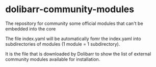 # dolibarr-community-modules
The repository for community some official modules that can't be embedded into the core

The file index.yaml will be automatically fomr the index.yaml into subdirectories of modules (1 module = 1 subdirectory).

It is the file that is downloaded by Dolibarr to show the list of external community modules available for installation.

